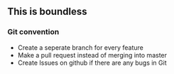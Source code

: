 ## This is boundless ##

### Git convention ###
+ Create a seperate branch for every feature
+ Make a pull request instead of merging into master
+ Create Issues on github if there are any bugs in Git

